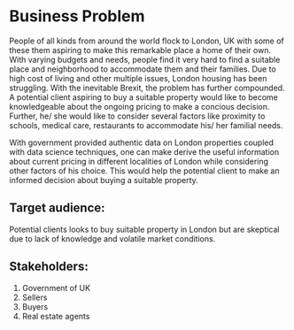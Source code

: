 # Business Problem

People of all kinds from around the world flock to London, UK with some of these them aspiring to make this remarkable place a home of their own. With varying budgets and needs, people find it very hard to find a suitable place and neighborhood to accommodate them and their families. Due to high cost of living and other multiple issues, London housing has been struggling. With the inevitable Brexit, the problem has further compounded. A potential client aspiring to buy a suitable property would like to become knowledgeable about the ongoing pricing to make a concious decision. Further, he/ she would like to consider several factors like proximity to schools, medical care, restaurants to accommodate his/ her familial needs.

With government provided authentic data on London properties coupled with data science techniques, one can make derive the useful information about current pricing in different localities of London while considering other factors of his choice. This would help the potential client to make an informed decision about buying a suitable property. 

## Target audience: 
Potential clients looks to buy suitable property in London but are skeptical due to lack of knowledge and volatile market conditions.

## Stakeholders: 
1.	Government of UK
2.	Sellers
3.	Buyers
4.	Real estate agents
